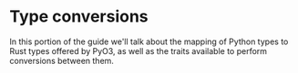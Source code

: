 # Type conversions

In this portion of the guide we'll talk about the mapping of Python types to Rust types offered by PyO3, as well as the traits available to perform conversions between them.
